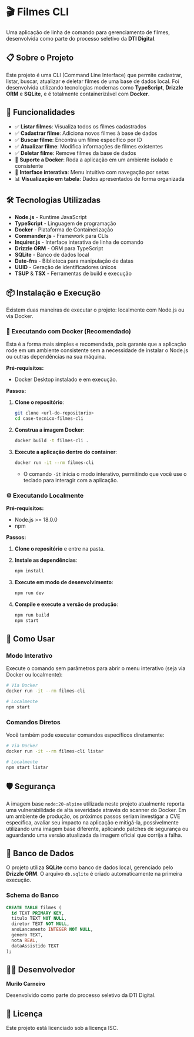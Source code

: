 # 🎬 Filmes CLI

Uma aplicação de linha de comando para gerenciamento de filmes, desenvolvida como parte do processo seletivo da **DTI Digital**.

## 📋 Sobre o Projeto

Este projeto é uma CLI (Command Line Interface) que permite cadastrar, listar, buscar, atualizar e deletar filmes de uma base de dados local. Foi desenvolvida utilizando tecnologias modernas como **TypeScript**, **Drizzle ORM** e **SQLite**, e é totalmente containerizável com **Docker**.

## 🚀 Funcionalidades

- ✅ **Listar filmes**: Visualiza todos os filmes cadastrados
- ✅ **Cadastrar filme**: Adiciona novos filmes à base de dados
- ✅ **Buscar filme**: Encontra um filme específico por ID
- ✅ **Atualizar filme**: Modifica informações de filmes existentes
- ✅ **Deletar filme**: Remove filmes da base de dados
- 🐳 **Suporte a Docker**: Roda a aplicação em um ambiente isolado e consistente
- 🎨 **Interface interativa**: Menu intuitivo com navegação por setas
- 📊 **Visualização em tabela**: Dados apresentados de forma organizada

## 🛠️ Tecnologias Utilizadas

- **Node.js** - Runtime JavaScript
- **TypeScript** - Linguagem de programação
- **Docker** - Plataforma de Containerização
- **Commander.js** - Framework para CLIs
- **Inquirer.js** - Interface interativa de linha de comando
- **Drizzle ORM** - ORM para TypeScript
- **SQLite** - Banco de dados local
- **Date-fns** - Biblioteca para manipulação de datas
- **UUID** - Geração de identificadores únicos
- **TSUP** & **TSX** - Ferramentas de build e execução

## 📦 Instalação e Execução

Existem duas maneiras de executar o projeto: localmente com Node.js ou via Docker.

### 🐳 Executando com Docker (Recomendado)

Esta é a forma mais simples e recomendada, pois garante que a aplicação rode em um ambiente consistente sem a necessidade de instalar o Node.js ou outras dependências na sua máquina.

**Pré-requisitos:**

- Docker Desktop instalado e em execução.

**Passos:**

1.  **Clone o repositório**:

    ```bash
    git clone <url-do-repositorio>
    cd case-tecnico-filmes-cli
    ```

2.  **Construa a imagem Docker**:

    ```bash
    docker build -t filmes-cli .
    ```

3.  **Execute a aplicação dentro do container**:

    ```bash
    docker run -it --rm filmes-cli
    ```

    - O comando `-it` inicia o modo interativo, permitindo que você use o teclado para interagir com a aplicação.

### ⚙️ Executando Localmente

**Pré-requisitos:**

- Node.js \>= 18.0.0
- npm

**Passos:**

1.  **Clone o repositório** e entre na pasta.

2.  **Instale as dependências**:

    ```bash
    npm install
    ```

3.  **Execute em modo de desenvolvimento**:

    ```bash
    npm run dev
    ```

4.  **Compile e execute a versão de produção**:

    ```bash
    npm run build
    npm start
    ```

## 🎯 Como Usar

### Modo Interativo

Execute o comando sem parâmetros para abrir o menu interativo (seja via Docker ou localmente):

```bash
# Via Docker
docker run -it --rm filmes-cli

# Localmente
npm start
```

### Comandos Diretos

Você também pode executar comandos específicos diretamente:

```bash
# Via Docker
docker run -it --rm filmes-cli listar

# Localmente
npm start listar
```

## 🛡️ Segurança

A imagem base `node:20-alpine` utilizada neste projeto atualmente reporta uma vulnerabilidade de alta severidade através do scanner do Docker. Em um ambiente de produção, os próximos passos seriam investigar a CVE específica, avaliar seu impacto na aplicação e mitigá-la, possivelmente utilizando uma imagem base diferente, aplicando patches de segurança ou aguardando uma versão atualizada da imagem oficial que corrija a falha.

## 🧪 Banco de Dados

O projeto utiliza **SQLite** como banco de dados local, gerenciado pelo **Drizzle ORM**. O arquivo `db.sqlite` é criado automaticamente na primeira execução.

### Schema do Banco

```sql
CREATE TABLE filmes (
  id TEXT PRIMARY KEY,
  titulo TEXT NOT NULL,
  diretor TEXT NOT NULL,
  anoLancamento INTEGER NOT NULL,
  genero TEXT,
  nota REAL,
  dataAssistido TEXT
);
```

## 👨‍💻 Desenvolvedor

**Murilo Carneiro**

Desenvolvido como parte do processo seletivo da DTI Digital.

## 📄 Licença

Este projeto está licenciado sob a licença ISC.
